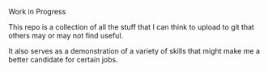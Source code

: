Work in Progress

This repo is a collection of all the stuff that I can think to upload to git that others may or may not find useful. 

It also serves as a demonstration of a variety of skills that might make me a better candidate for certain jobs.
